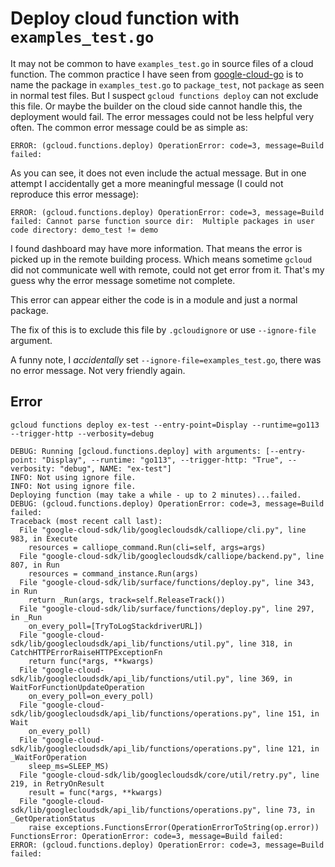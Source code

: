 # Deploy cloud function with `examples_test.go`

It may not be common to have `examples_test.go` in source files of a cloud function. The common practice I have seen
from [google-cloud-go](https://github.com/googleapis/google-cloud-go) is to name the package in `examples_test.go` to
`package_test`, not `package` as seen in normal test files. But I suspect `gcloud functions deploy` can not exclude
this file. Or maybe the builder on the cloud side cannot handle this, the deployment would fail. The error messages
could not be less helpful very often. The common error message could be as simple as:

`ERROR: (gcloud.functions.deploy) OperationError: code=3, message=Build failed: `

As you can see, it does not even include the actual message. But in one attempt I accidentally get a more meaningful
message (I could not reproduce this error message):

`ERROR: (gcloud.functions.deploy) OperationError: code=3, message=Build failed: Cannot parse function source dir:  Multiple packages in user code directory: demo_test != demo`

I found dashboard may have more information. That means the error is picked up in the remote building process. Which
means sometime `gcloud` did not communicate well with remote, could not get error from it. That's my guess why the
error message sometime not complete.

This error can appear either the code is in a module and just a normal package.

The fix of this is to exclude this file by `.gcloudignore` or use `--ignore-file` argument. 

A funny note, I *accidentally* set `--ignore-file=examples_test.go`, there was no error message. Not very friendly again.

## Error

```shell
gcloud functions deploy ex-test --entry-point=Display --runtime=go113 --trigger-http --verbosity=debug

DEBUG: Running [gcloud.functions.deploy] with arguments: [--entry-point: "Display", --runtime: "go113", --trigger-http: "True", --verbosity: "debug", NAME: "ex-test"]
INFO: Not using ignore file.
INFO: Not using ignore file.
Deploying function (may take a while - up to 2 minutes)...failed.                                                                                                                    
DEBUG: (gcloud.functions.deploy) OperationError: code=3, message=Build failed: 
Traceback (most recent call last):
  File "google-cloud-sdk/lib/googlecloudsdk/calliope/cli.py", line 983, in Execute
    resources = calliope_command.Run(cli=self, args=args)
  File "google-cloud-sdk/lib/googlecloudsdk/calliope/backend.py", line 807, in Run
    resources = command_instance.Run(args)
  File "google-cloud-sdk/lib/surface/functions/deploy.py", line 343, in Run
    return _Run(args, track=self.ReleaseTrack())
  File "google-cloud-sdk/lib/surface/functions/deploy.py", line 297, in _Run
    on_every_poll=[TryToLogStackdriverURL])
  File "google-cloud-sdk/lib/googlecloudsdk/api_lib/functions/util.py", line 318, in CatchHTTPErrorRaiseHTTPExceptionFn
    return func(*args, **kwargs)
  File "google-cloud-sdk/lib/googlecloudsdk/api_lib/functions/util.py", line 369, in WaitForFunctionUpdateOperation
    on_every_poll=on_every_poll)
  File "google-cloud-sdk/lib/googlecloudsdk/api_lib/functions/operations.py", line 151, in Wait
    on_every_poll)
  File "google-cloud-sdk/lib/googlecloudsdk/api_lib/functions/operations.py", line 121, in _WaitForOperation
    sleep_ms=SLEEP_MS)
  File "google-cloud-sdk/lib/googlecloudsdk/core/util/retry.py", line 219, in RetryOnResult
    result = func(*args, **kwargs)
  File "google-cloud-sdk/lib/googlecloudsdk/api_lib/functions/operations.py", line 73, in _GetOperationStatus
    raise exceptions.FunctionsError(OperationErrorToString(op.error))
FunctionsError: OperationError: code=3, message=Build failed: 
ERROR: (gcloud.functions.deploy) OperationError: code=3, message=Build failed: 
```